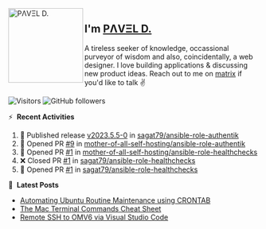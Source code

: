 <img align="left" width="150" height="150" alt="PΛVΞL D." src="https://res.cloudinary.com/dimov/image/upload/c_scale,w_150/v1674315300/logo_qxj2ir.png"/>

## I'm [PΛVΞL D.][homepage]

A tireless seeker of knowledge, occassional purveyor of wisdom and also, coincidentally, a web designer. I love building applications & discussing new product ideas. Reach out to me on [matrix][matrixto] if you'd like to talk ✌️



[homepage]: https://l.dimov.xyz/page?ref=github.com
[matrixto]: https://l.dimov.xyz/matrix?ref=github.com
[github]: https://l.dimov.xyz/github?ref=github.com
   
![Visitors](https://visitor-badge.laobi.icu/badge?page_id=sagat79.vistorsBadge)
![GitHub followers](https://img.shields.io/github/followers/sagat79?color=velvet&style=flat-square)

:zap: &nbsp;**Recent Activities**
  
<!--START_SECTION:activity-->
1. 🚀 Published release [v2023.5.5-0](https://github.com/sagat79/ansible-role-authentik/releases/tag/v2023.5.5-0) in [sagat79/ansible-role-authentik](https://github.com/sagat79/ansible-role-authentik)
2. 💪 Opened PR [#9](https://github.com/mother-of-all-self-hosting/ansible-role-authentik/pull/9) in [mother-of-all-self-hosting/ansible-role-authentik](https://github.com/mother-of-all-self-hosting/ansible-role-authentik)
3. 💪 Opened PR [#1](https://github.com/mother-of-all-self-hosting/ansible-role-healthchecks/pull/1) in [mother-of-all-self-hosting/ansible-role-healthchecks](https://github.com/mother-of-all-self-hosting/ansible-role-healthchecks)
4. ❌ Closed PR [#1](https://github.com/sagat79/ansible-role-healthchecks/pull/1) in [sagat79/ansible-role-healthchecks](https://github.com/sagat79/ansible-role-healthchecks)
5. 💪 Opened PR [#1](https://github.com/sagat79/ansible-role-healthchecks/pull/1) in [sagat79/ansible-role-healthchecks](https://github.com/sagat79/ansible-role-healthchecks)
<!--END_SECTION:activity-->

📑 &nbsp;**Latest Posts**

<!-- DIMOV-POST-LIST:START -->
- [Automating Ubuntu Routine Maintenance using CRONTAB](https://www.dimov.xyz/automating-ubuntu-routine-maintenance-using-crontab/)
- [The Mac Terminal Commands Cheat Sheet](https://www.dimov.xyz/the-mac-terminal-commands-cheat-sheet/)
- [Remote SSH to OMV6 via Visual Studio Code](https://www.dimov.xyz/remote-ssh-via-visual-studio-code/)
<!-- DIMOV-POST-LIST:END -->
